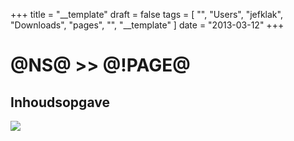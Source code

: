 +++
title = "__template"
draft = false
tags = [
    "",
    "Users",
    "jefklak",
    "Downloads",
    "pages",
    "",
    "__template"
]
date = "2013-03-12"
+++
# @NS@ >> @!PAGE@ 

## Inhoudsopgave 

<img style='' src='/img/indexmenu>.|js navbar nocookie'>
